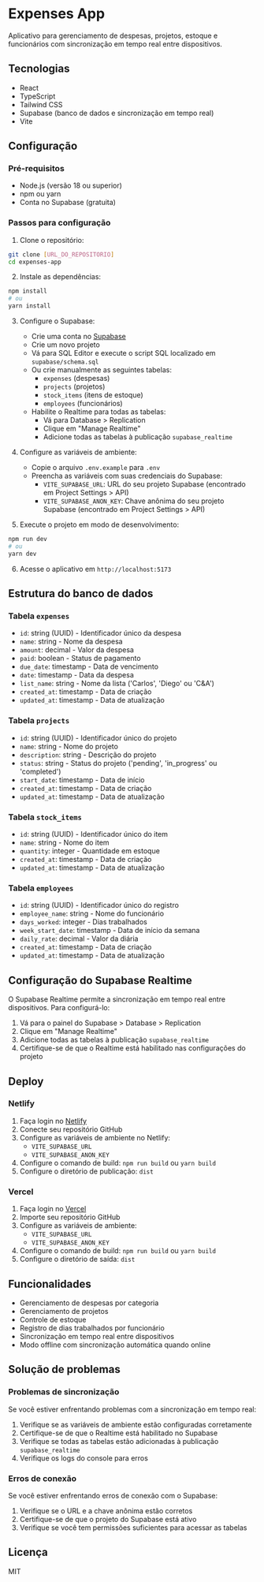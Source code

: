 # Expenses App

Aplicativo para gerenciamento de despesas, projetos, estoque e funcionários com sincronização em tempo real entre dispositivos.

## Tecnologias

- React
- TypeScript
- Tailwind CSS
- Supabase (banco de dados e sincronização em tempo real)
- Vite

## Configuração

### Pré-requisitos

- Node.js (versão 18 ou superior)
- npm ou yarn
- Conta no Supabase (gratuita)

### Passos para configuração

1. Clone o repositório:
```bash
git clone [URL_DO_REPOSITORIO]
cd expenses-app
```

2. Instale as dependências:
```bash
npm install
# ou
yarn install
```

3. Configure o Supabase:
   - Crie uma conta no [Supabase](https://supabase.com/)
   - Crie um novo projeto
   - Vá para SQL Editor e execute o script SQL localizado em `supabase/schema.sql`
   - Ou crie manualmente as seguintes tabelas:
     - `expenses` (despesas)
     - `projects` (projetos)
     - `stock_items` (itens de estoque)
     - `employees` (funcionários)
   - Habilite o Realtime para todas as tabelas:
     - Vá para Database > Replication
     - Clique em "Manage Realtime"
     - Adicione todas as tabelas à publicação `supabase_realtime`

4. Configure as variáveis de ambiente:
   - Copie o arquivo `.env.example` para `.env`
   - Preencha as variáveis com suas credenciais do Supabase:
     - `VITE_SUPABASE_URL`: URL do seu projeto Supabase (encontrado em Project Settings > API)
     - `VITE_SUPABASE_ANON_KEY`: Chave anônima do seu projeto Supabase (encontrado em Project Settings > API)

5. Execute o projeto em modo de desenvolvimento:
```bash
npm run dev
# ou
yarn dev
```

6. Acesse o aplicativo em `http://localhost:5173`

## Estrutura do banco de dados

### Tabela `expenses`
- `id`: string (UUID) - Identificador único da despesa
- `name`: string - Nome da despesa
- `amount`: decimal - Valor da despesa
- `paid`: boolean - Status de pagamento
- `due_date`: timestamp - Data de vencimento
- `date`: timestamp - Data da despesa
- `list_name`: string - Nome da lista ('Carlos', 'Diego' ou 'C&A')
- `created_at`: timestamp - Data de criação
- `updated_at`: timestamp - Data de atualização

### Tabela `projects`
- `id`: string (UUID) - Identificador único do projeto
- `name`: string - Nome do projeto
- `description`: string - Descrição do projeto
- `status`: string - Status do projeto ('pending', 'in_progress' ou 'completed')
- `start_date`: timestamp - Data de início
- `created_at`: timestamp - Data de criação
- `updated_at`: timestamp - Data de atualização

### Tabela `stock_items`
- `id`: string (UUID) - Identificador único do item
- `name`: string - Nome do item
- `quantity`: integer - Quantidade em estoque
- `created_at`: timestamp - Data de criação
- `updated_at`: timestamp - Data de atualização

### Tabela `employees`
- `id`: string (UUID) - Identificador único do registro
- `employee_name`: string - Nome do funcionário
- `days_worked`: integer - Dias trabalhados
- `week_start_date`: timestamp - Data de início da semana
- `daily_rate`: decimal - Valor da diária
- `created_at`: timestamp - Data de criação
- `updated_at`: timestamp - Data de atualização

## Configuração do Supabase Realtime

O Supabase Realtime permite a sincronização em tempo real entre dispositivos. Para configurá-lo:

1. Vá para o painel do Supabase > Database > Replication
2. Clique em "Manage Realtime"
3. Adicione todas as tabelas à publicação `supabase_realtime`
4. Certifique-se de que o Realtime está habilitado nas configurações do projeto

## Deploy

### Netlify

1. Faça login no [Netlify](https://www.netlify.com/)
2. Conecte seu repositório GitHub
3. Configure as variáveis de ambiente no Netlify:
   - `VITE_SUPABASE_URL`
   - `VITE_SUPABASE_ANON_KEY`
4. Configure o comando de build: `npm run build` ou `yarn build`
5. Configure o diretório de publicação: `dist`

### Vercel

1. Faça login no [Vercel](https://vercel.com/)
2. Importe seu repositório GitHub
3. Configure as variáveis de ambiente:
   - `VITE_SUPABASE_URL`
   - `VITE_SUPABASE_ANON_KEY`
4. Configure o comando de build: `npm run build` ou `yarn build`
5. Configure o diretório de saída: `dist`

## Funcionalidades

- Gerenciamento de despesas por categoria
- Gerenciamento de projetos
- Controle de estoque
- Registro de dias trabalhados por funcionário
- Sincronização em tempo real entre dispositivos
- Modo offline com sincronização automática quando online

## Solução de problemas

### Problemas de sincronização

Se você estiver enfrentando problemas com a sincronização em tempo real:

1. Verifique se as variáveis de ambiente estão configuradas corretamente
2. Certifique-se de que o Realtime está habilitado no Supabase
3. Verifique se todas as tabelas estão adicionadas à publicação `supabase_realtime`
4. Verifique os logs do console para erros

### Erros de conexão

Se você estiver enfrentando erros de conexão com o Supabase:

1. Verifique se o URL e a chave anônima estão corretos
2. Certifique-se de que o projeto do Supabase está ativo
3. Verifique se você tem permissões suficientes para acessar as tabelas

## Licença

MIT 